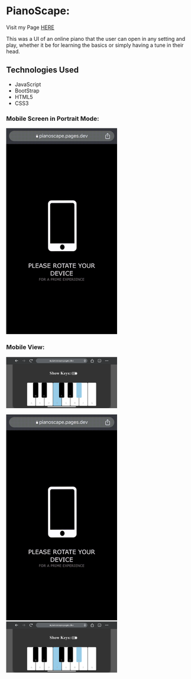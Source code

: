 # PianoScape: 
Visit my Page [HERE](https://pianoscape.pages.dev)

This was a UI of an online piano that the user can open in any setting and play, whether it be for learning the basics or simply having a tune in their head.

## Technologies Used

* JavaScript
* BootStrap
* HTML5
* CSS3


### Mobile Screen in Portrait Mode:
<img src="media/promptOrientation.gif" alt="drawing" style="width:300px;"/>

### Mobile View:
<img src="media/pianoIphone.PNG" alt="drawing" style="width:300px;"/>


<p float="left">
  <img src="media/promptOrientation.gif" alt="drawing" style="width:300px;"/>
  <img src="media/pianoIphone.PNG" alt="drawing" style="width:300px;"/>
</p>

